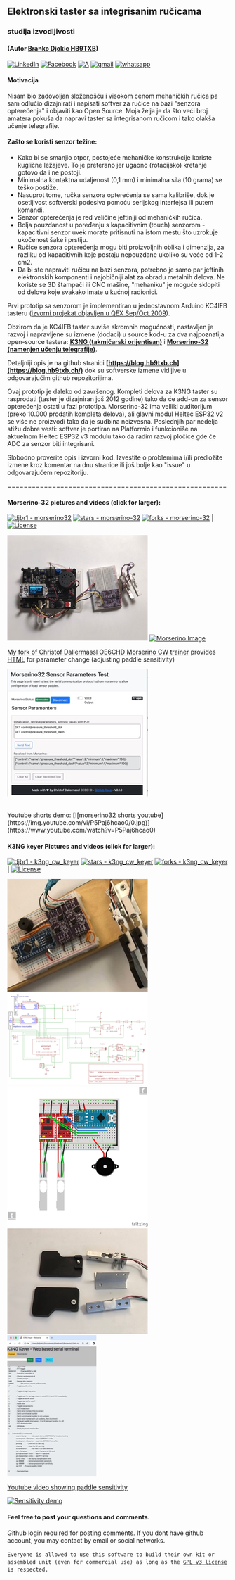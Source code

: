 <!-- # djbr1.github.io -->

## Elektronski taster sa integrisanim ručicama 
### studija izvodljivosti
#### (Autor [Branko Djokic HB9TXB](https://www.qrz.com/db/hb9txb))     
   [![LinkedIn](https://img.shields.io/badge/linkedin-%230077B5.svg?style=for-the-badge&logo=linkedin&logoColor=white)](https://www.linkedin.com/in/brankodjokic/) [![Facebook](https://img.shields.io/badge/Facebook-%231877F2.svg?style=for-the-badge&logo=Facebook&logoColor=white)](https://www.facebook.com/sharer/sharer.php?u=https%3A%2F%2Fblog.djokic.sh%2F&amp;src=sdkprepars)  [![A](https://img.shields.io/badge/X-%23000000.svg?style=for-the-badge&logo=x&label=share%20on%20twitter&logoColor=white&logoSize=auto)](https://twitter.com/intent/tweet?url=https://blog.hb9txb.ch/&text=Electronic%20Keyer%20with%20Integrated%20Load%20Sensor%20Paddles&hashtags=keyer,iambic,paddle,morse,cwkeyer,hb9txb,morsecode) [![gmail](https://img.shields.io/badge/Gmail-D14836?style=for-the-badge&logo=gmail&logoColor=white)](mailto:bdjokic76%40gmail.com) [![whatsapp](https://img.shields.io/badge/WhatsApp-25D366?style=for-the-badge&logo=whatsapp&logoColor=white)](https://wa.me/41797532319)

<!--  [![View site - GH Pages](https://img.shields.io/badge/View_site-GH_Pages-2ea44f?style=for-the-badge)](https://djbr1.github.io/)  
| [![Twitter URL](https://img.shields.io/twitter/follow/djbr)](https://twitter.com/djbr)      

https://www.facebook.com/sharer/sharer.php?u=https%3A%2F%2Fblog.djokic.sh%2F&amp;src=sdkpreparse
-->

#### Motivacija
Nisam bio zadovoljan složenošću i visokom cenom mehaničkih ručica pa sam odlučio dizajnirati i napisati softver za ručice na bazi "senzora opterećenja" i objaviti kao Open Source.
Moja želja je da što veći broj amatera pokuša da napravi taster sa integrisanom ručicom i tako olakša učenje telegrafije.



#### Zašto se koristi senzor težine:
- Kako bi se smanjio otpor, postojeće mehaničke konstrukcije koriste kuglične ležajeve. To je preterano jer ugaono (rotacijsko) kretanje gotovo da i ne postoji.
- Minimalna kontaktna udaljenost (0,1 mm) i minimalna sila (10 grama) se teško postiže.
- Nasuprot tome, ručka senzora opterećenja se sama kalibriše, dok je osetljivost softverski podesiva pomoću serijskog interfejsa ili putem komandi.
- Senzor opterećenja je red veličine jeftiniji od mehaničkih ručica.
- Bolja pouzdanost u poređenju s kapacitivnim (touch) senzorom - kapacitivni senzor uvek morate pritisnuti na istom mestu što uzrokuje ukočenost šake i prstiju.
- Ručice senzora opterećenja mogu biti proizvoljnih oblika i dimenzija, za razliku od kapacitivnih koje postaju nepouzdane ukoliko su veće od 1-2 cm2.
- Da bi ste napraviti ručicu na bazi senzora, potrebno je samo par jeftinih elektronskih komponenti i najobičniji alat za obradu metalnih delova. Ne koriste se 3D štampači ili CNC mašine, "mehaniku" je moguće sklopiti od delova koje svakako imate u kućnoj radionici.

Prvi prototip sa senzorom je implementiran u jednostavnom Arduino KC4IFB tasteru ([izvorni projekat objavljen u QEX Sep/Oct.2009](http://www.arrl.org/files/file/QEX%20Binaries/09_September/9x09_Chapman.zip )).

Obzirom da je KC4IFB taster suviše skromnih mogućnosti, nastavljen je razvoj i napravljene su izmene (dodaci) u source kod-u za dva najpoznatija open-source tastera: **[K3NG (takmičarski orijentisan)](https://github.com/djbr1/k3ng_cw_keyer_LSP)**  i **[Morserino-32 (namenjen učenju telegrafije)](https://github.com/djbr1/Morserino-32_LSP)**.  

Detaljniji opis je na github stranici **[https://blog.hb9txb.ch](https://blog.hb9txb.ch/)** dok su softverske izmene vidljive u odgovarajućim github repozitorijima.

Ovaj prototip je daleko od završenog. Kompleti delova za K3NG taster su rasprodati (taster je dizajniran još 2012 godine) tako da će add-on za sensor opterećenja ostati u fazi prototipa. Morserino-32 ima velliki auditorijum (preko 10.000 prodatih kompleta delova), ali glavni modul Heltec ESP32 v2 se više ne proizvodi tako da je sudbina neizvesna. Poslednjih par nedelja stižu dobre vesti: softver je portiran na Platformio i funkcioniše na aktuelnom Heltec ESP32 v3 modulu tako da radim razvoj pločice gde će ADC za senzor biti integrisani.

Slobodno proverite opis i izvorni kod. Izvestite o problemima i/ili predložite izmene kroz komentar na dnu stranice ili još bolje kao "issue" u odgovarajućem repozitoriju.



======================================================

#### Morserino-32 pictures and videos (click for larger):
[![djbr1 - morserino32](https://img.shields.io/static/v1?label=djbr1&message=morserino-32&color=blue&logo=github)](https://github.com/djbr1/morserino-32 "Go to GitHub repo") [![stars - morserino-32](https://img.shields.io/github/stars/djbr1/morserino-32?style=social)](https://github.com/djbr1/morserino-32) [![forks - morserino-32](https://img.shields.io/github/forks/djbr1/morserino-32?style=social)](https://github.com/djbr1/morserino-32) | [![License](https://img.shields.io/badge/License-GPL-blue)](https://github.com/djbr1/k3ng_cw_keyer/blob/master/LICENSE)




[![Morserino Image](https://raw.githubusercontent.com/djbr1/Morserino-32/master//Documentation/Hardware/IMG_1763_small.JPG?raw=true)](https://raw.githubusercontent.com/djbr1/Morserino-32/master//Documentation/Hardware/IMG_1763.JPG?raw=true)
[![Morserino Image](https://raw.githubusercontent.com/djbr1/Morserino-32/master//Documentation/Hardware/IMG_1812_small.JPG?raw=true)](https://raw.githubusercontent.com/djbr1/Morserino-32/master//Documentation/Hardware/IMG_1812.JPG?raw=true)


[My fork of Christof Dallermassl OE6CHD Morserino CW trainer](https://github.com/djbr1/morserino32-trainer) provides [HTML](https://github.com/djbr1/morserino32-trainer/blob/main/sensor.html) for parameter change (adjusting paddle sensitivity)

[![web serial console screenshot](https://github.com/djbr1/Morserino-32/blob/master/Documentation/Hardware/sensor.html_small.jpg?raw=true)](https://github.com/djbr1/Morserino-32/blob/master/Documentation/Hardware/sensor.html.jpg?raw=true)

<br>
<!-- TODO:  single lever functionality ie using just one load sensor - preferred by HST competitors.  -->
Youtube shorts demo:
[![morserino32 shorts youtube](https://img.youtube.com/vi/P5Paj6hcao0/0.jpg)](https://www.youtube.com/watch?v=P5Paj6hcao0)







#### K3NG keyer Pictures and videos (click for larger):
 [![djbr1 - k3ng_cw_keyer](https://img.shields.io/static/v1?label=djbr1&message=k3ng_cw_keyer&color=blue&logo=github)](https://github.com/djbr1/k3ng_cw_keyer "Go to GitHub repo") [![stars - k3ng_cw_keyer](https://img.shields.io/github/stars/djbr1/k3ng_cw_keyer?style=social)](https://github.com/djbr1/k3ng_cw_keyer) [![forks - k3ng_cw_keyer](https://img.shields.io/github/forks/djbr1/k3ng_cw_keyer?style=social)](https://github.com/djbr1/k3ng_cw_keyer) | [![License](https://img.shields.io/badge/License-GPL-blue)](https://github.com/djbr1/k3ng_cw_keyer/blob/master/LICENSE)<br>

<!--[![image](https://github.com/djbr1/k3ng_cw_keyer/blob/master/k3ng_keyer/ADC_CS1237/resized/IMG_1637.JPG?raw=true)](https://github.com/djbr1/k3ng_cw_keyer/blob/master/k3ng_keyer/ADC_CS1237/IMG_1637.JPG?raw=true)  -->
[![image](https://github.com/djbr1/k3ng_cw_keyer/blob/master/k3ng_keyer/ADC_CS1237/resized/IMG_1637-EDIT.jpg?raw=true)](https://github.com/djbr1/k3ng_cw_keyer/blob/master/k3ng_keyer/ADC_CS1237/IMG_1637.JPG?raw=true) 
[![image](https://github.com/djbr1/k3ng_cw_keyer/blob/master/k3ng_keyer/ADC_CS1237/resized/k3ng_keyer_nano_cs1237.sch_2024-09-17.png?raw=true)](https://github.com/djbr1/k3ng_cw_keyer/blob/master/k3ng_keyer/ADC_CS1237/k3ng_keyer_nano_cs1237.sch_2024-09-17.png?raw=true)
[![image](https://github.com/djbr1/k3ng_cw_keyer/blob/master/k3ng_keyer/ADC_CS1237/resized/nano_cs1237_keyer_k3ng_bb.png?raw=true)](https://github.com/djbr1/k3ng_cw_keyer/blob/master/k3ng_keyer/ADC_CS1237/nano_cs1237_keyer_k3ng_bb.png?raw=true)
[![image](https://github.com/djbr1/k3ng_cw_keyer/blob/master/k3ng_keyer/ADC_CS1237/resized/IMG_1737-EDIT.jpg?raw=true)](https://github.com/djbr1/k3ng_cw_keyer/blob/master/k3ng_keyer/ADC_CS1237/IMG_1737-EDIT.JPG?raw=true) 
[![image](https://github.com/djbr1/k3ng_cw_keyer/blob/master/k3ng_keyer/ADC_CS1237/resized/Screenshot_2024-09-17_at_18.34.58.jpg?raw=true)](https://github.com/djbr1/k3ng_cw_keyer/blob/master/k3ng_keyer/ADC_CS1237/Screenshot_2024-09-17_at_18.34.58.jpg?raw=true)

 <!--   ![](https://github.com/djbr1/k3ng_cw_keyer/blob/master/k3ng_keyer/ADC_CS1237/IMG_1330.JPG?raw=true)  -->
 <!--   ![](https://github.com/djbr1/k3ng_cw_keyer/blob/master/k3ng_keyer/ADC_CS1237/IMG_1329.JPG?raw=true)  -->
<!--    ![](https://github.com/djbr1/k3ng_cw_keyer/blob/master/k3ng_keyer/ADC_CS1237/IMG_1344.JPG?raw=true)  -->




[Youtube video showing paddle sensitivity](https://www.youtube.com/watch?v=UNnNl10UAn8)

[![Sensitivity demo](https://img.youtube.com/vi/UNnNl10UAn8/0.jpg)](https://www.youtube.com/watch?v=UNnNl10UAn8)

#### Feel free to post your questions and comments.
Github login required for posting comments. If you dont have github account, you may contact by email or social networks.
<script src="https://utteranc.es/client.js"
        repo="djbr1/djbr1.github.io"
        issue-term="pathname"
        theme="github-light"
        crossorigin="anonymous"
        async>
</script>

`Everyone is allowed to use this software to build their own kit or assembled unit (even for commercial use) as long as the `[`GPL v3 license`](https://github.com/djbr1/k3ng_cw_keyer/blob/master/LICENSE)` is respected.`



